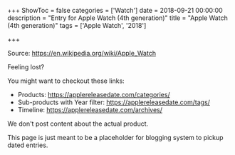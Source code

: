 +++
ShowToc = false
categories = ['Watch']
date = 2018-09-21 00:00:00
description = "Entry for Apple Watch (4th generation)"
title = "Apple Watch (4th generation)"
tags = ['Apple Watch', '2018']

+++

Source: https://en.wikipedia.org/wiki/Apple_Watch

Feeling lost?

You might want to checkout these links:
- Products: https://applereleasedate.com/categories/
- Sub-products with Year filter: https://applereleasedate.com/tags/
- Timeline: https://applereleasedate.com/archives/

We don't post content about the actual product. 



This page is just meant to be a placeholder for blogging system to pickup dated entries. 


